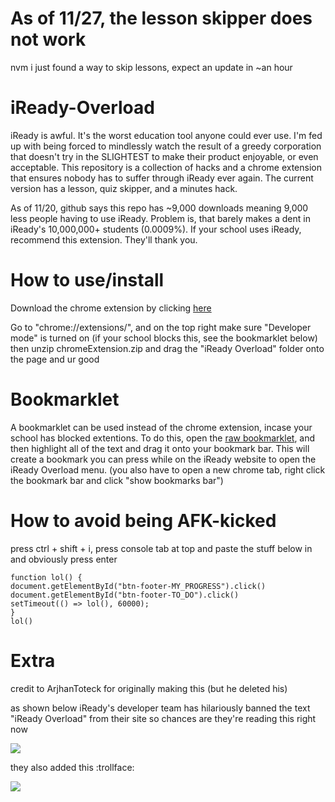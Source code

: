 # As of 11/27, the lesson skipper does not work
nvm i just found a way to skip lessons, expect an update in ~an hour

# iReady-Overload
iReady is awful. It's the worst education tool anyone could ever use. I'm fed up with being forced to mindlessly watch the result of a greedy corporation that doesn't try in the SLIGHTEST to make their product enjoyable, or even acceptable. This repository is a collection of hacks and a chrome extension that ensures nobody has to suffer through iReady ever again. The current version has a lesson, quiz skipper, and a minutes hack. 

As of 11/20, github says this repo has ~9,000 downloads meaning 9,000 less people having to use iReady. Problem is, that barely makes a dent in iReady's 10,000,000+ students (0.0009%). If your school uses iReady, recommend this extension. They'll thank you. 

# How to use/install
Download the chrome extension by clicking [here](https://github.com/cupiditys/iReady-Overload/blob/main/chromeExtension.zip?raw=true)

Go to "chrome://extensions/", and on the top right make sure "Developer mode" is turned on (if your school blocks this, see the bookmarklet below)
then unzip chromeExtension.zip and drag the "iReady Overload" folder onto the page and ur good

# Bookmarklet

A bookmarklet can be used instead of the chrome extension, incase your school has blocked extentions. To do this, open the [raw bookmarklet](https://github.com/cupiditys/iReady-Overload/blob/main/bookmarklet.txt), and then highlight all of the text and drag it onto your bookmark bar. This will create a bookmark you can press while on the iReady website to open the iReady Overload menu.
(you also have to open a new chrome tab, right click the bookmark bar and click "show bookmarks bar")

# How to avoid being AFK-kicked
press ctrl + shift + i, press console tab at top and paste the stuff below in and obviously press enter
```
function lol() {
document.getElementById("btn-footer-MY_PROGRESS").click()
document.getElementById("btn-footer-TO_DO").click()
setTimeout(() => lol(), 60000);
}
lol()
```

# Extra
credit to ArjhanToteck for originally making this (but he deleted his)

as shown below iReady's developer team has hilariously banned the text "iReady Overload" from their site so chances are they're reading this right now

![](https://cdn.discordapp.com/attachments/654687165837475840/905968971642179645/unknown.png)

they also added this :trollface:

![](https://cdn.discordapp.com/attachments/571058554216120322/911811161081671730/unknown.png)
